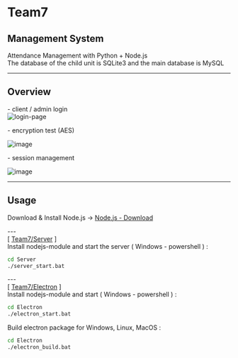 # Team7
## Management System  
Attendance Management with Python + Node.js  
The database of the child unit is SQLite3 and the main database is MySQL  
  
  
---
## Overview
\- client / admin login  
![login-page](https://user-images.githubusercontent.com/60131202/119244562-e4a94680-bbac-11eb-8ddf-dcd6a017b0ba.png)  
  
\- encryption test (AES)  
  
![image](https://user-images.githubusercontent.com/60131202/120108501-5b8fa200-c1a0-11eb-9462-4d8898cb12f3.png)  
  
  
  
\- session management  
  
![image](https://user-images.githubusercontent.com/60131202/120409937-fa78f180-c38c-11eb-995e-0631a3fcf04b.png)

---
## Usage
Download & Install Node.js -> [Node.js - Download](https://nodejs.org/ja/download/)  

\-\-\-  
\[ [Team7/Server](./Server) \]  
Install nodejs-module and start the server ( Windows - powershell ) :  
```cmd
cd Server
./server_start.bat
```

\-\-\-    
\[ [Team7/Electron](./Electron) \]  
Install nodejs-module and start ( Windows - powershell ) :  
```cmd
cd Electron
./electron_start.bat
```
  
Build electron package for Windows, Linux, MacOS :  
```cmd
cd Electron
./electron_build.bat
```
